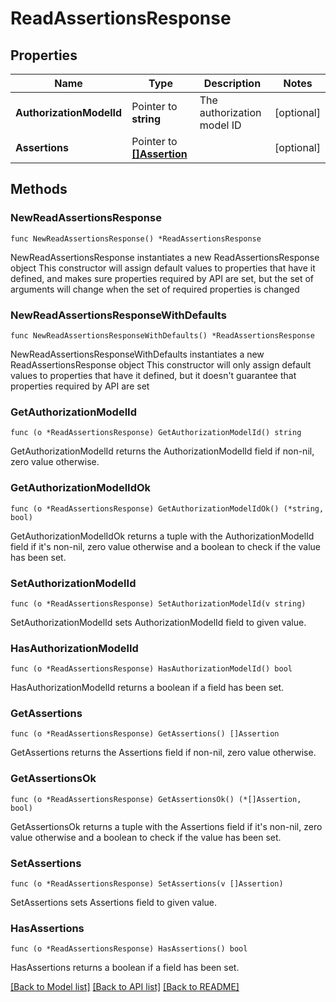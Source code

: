 # ReadAssertionsResponse

## Properties

Name | Type | Description | Notes
------------ | ------------- | ------------- | -------------
**AuthorizationModelId** | Pointer to **string** | The authorization model ID | [optional] 
**Assertions** | Pointer to [**[]Assertion**](Assertion.md) |  | [optional] 

## Methods

### NewReadAssertionsResponse

`func NewReadAssertionsResponse() *ReadAssertionsResponse`

NewReadAssertionsResponse instantiates a new ReadAssertionsResponse object
This constructor will assign default values to properties that have it defined,
and makes sure properties required by API are set, but the set of arguments
will change when the set of required properties is changed

### NewReadAssertionsResponseWithDefaults

`func NewReadAssertionsResponseWithDefaults() *ReadAssertionsResponse`

NewReadAssertionsResponseWithDefaults instantiates a new ReadAssertionsResponse object
This constructor will only assign default values to properties that have it defined,
but it doesn't guarantee that properties required by API are set

### GetAuthorizationModelId

`func (o *ReadAssertionsResponse) GetAuthorizationModelId() string`

GetAuthorizationModelId returns the AuthorizationModelId field if non-nil, zero value otherwise.

### GetAuthorizationModelIdOk

`func (o *ReadAssertionsResponse) GetAuthorizationModelIdOk() (*string, bool)`

GetAuthorizationModelIdOk returns a tuple with the AuthorizationModelId field if it's non-nil, zero value otherwise
and a boolean to check if the value has been set.

### SetAuthorizationModelId

`func (o *ReadAssertionsResponse) SetAuthorizationModelId(v string)`

SetAuthorizationModelId sets AuthorizationModelId field to given value.

### HasAuthorizationModelId

`func (o *ReadAssertionsResponse) HasAuthorizationModelId() bool`

HasAuthorizationModelId returns a boolean if a field has been set.

### GetAssertions

`func (o *ReadAssertionsResponse) GetAssertions() []Assertion`

GetAssertions returns the Assertions field if non-nil, zero value otherwise.

### GetAssertionsOk

`func (o *ReadAssertionsResponse) GetAssertionsOk() (*[]Assertion, bool)`

GetAssertionsOk returns a tuple with the Assertions field if it's non-nil, zero value otherwise
and a boolean to check if the value has been set.

### SetAssertions

`func (o *ReadAssertionsResponse) SetAssertions(v []Assertion)`

SetAssertions sets Assertions field to given value.

### HasAssertions

`func (o *ReadAssertionsResponse) HasAssertions() bool`

HasAssertions returns a boolean if a field has been set.


[[Back to Model list]](../README.md#documentation-for-models) [[Back to API list]](../README.md#documentation-for-api-endpoints) [[Back to README]](../README.md)


